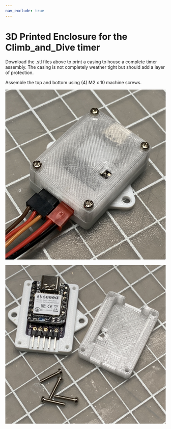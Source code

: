 ```yaml
---
nav_exclude: true
---
```


# 3D Printed Enclosure for the Climb_and_Dive timer

Download the .stl files above to print a casing to house a complete timer assembly.  The casing is not completely weather tight but should add a layer of protection.

Assemble the top and bottom using (4) M2 x 10 machine screws.

![](assets/images/IMG_2336.jpeg)

![](assets/images/IMG_2337.jpeg)
